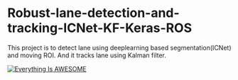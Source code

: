 # Robust-lane-detection-and-tracking-ICNet-KF-Keras-ROS
This project is to detect lane using deeplearning based segmentation(ICNet) and moving ROI. And it tracks lane using Kalman filter.

[![Everything Is AWESOME](https://youtu.be/GVUFTf1LCEA/110.jpg)](https://www.youtube.com/watch?v=GVUFTf1LCEA "Everything Is AWESOME")
